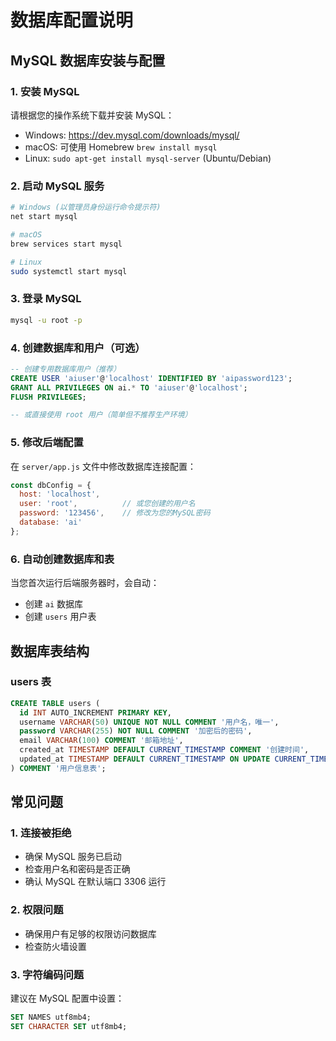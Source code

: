 # 数据库配置说明

## MySQL 数据库安装与配置

### 1. 安装 MySQL
请根据您的操作系统下载并安装 MySQL：
- Windows: https://dev.mysql.com/downloads/mysql/
- macOS: 可使用 Homebrew `brew install mysql`
- Linux: `sudo apt-get install mysql-server` (Ubuntu/Debian)

### 2. 启动 MySQL 服务
```bash
# Windows (以管理员身份运行命令提示符)
net start mysql

# macOS
brew services start mysql

# Linux
sudo systemctl start mysql
```

### 3. 登录 MySQL
```bash
mysql -u root -p
```

### 4. 创建数据库和用户（可选）
```sql
-- 创建专用数据库用户（推荐）
CREATE USER 'aiuser'@'localhost' IDENTIFIED BY 'aipassword123';
GRANT ALL PRIVILEGES ON ai.* TO 'aiuser'@'localhost';
FLUSH PRIVILEGES;

-- 或直接使用 root 用户（简单但不推荐生产环境）
```

### 5. 修改后端配置
在 `server/app.js` 文件中修改数据库连接配置：

```javascript
const dbConfig = {
  host: 'localhost',
  user: 'root',          // 或您创建的用户名
  password: '123456',    // 修改为您的MySQL密码
  database: 'ai'
};
```

### 6. 自动创建数据库和表
当您首次运行后端服务器时，会自动：
- 创建 `ai` 数据库
- 创建 `users` 用户表

## 数据库表结构

### users 表
```sql
CREATE TABLE users (
  id INT AUTO_INCREMENT PRIMARY KEY,
  username VARCHAR(50) UNIQUE NOT NULL COMMENT '用户名，唯一',
  password VARCHAR(255) NOT NULL COMMENT '加密后的密码',
  email VARCHAR(100) COMMENT '邮箱地址',
  created_at TIMESTAMP DEFAULT CURRENT_TIMESTAMP COMMENT '创建时间',
  updated_at TIMESTAMP DEFAULT CURRENT_TIMESTAMP ON UPDATE CURRENT_TIMESTAMP COMMENT '更新时间'
) COMMENT '用户信息表';
```

## 常见问题

### 1. 连接被拒绝
- 确保 MySQL 服务已启动
- 检查用户名和密码是否正确
- 确认 MySQL 在默认端口 3306 运行

### 2. 权限问题
- 确保用户有足够的权限访问数据库
- 检查防火墙设置

### 3. 字符编码问题
建议在 MySQL 配置中设置：
```sql
SET NAMES utf8mb4;
SET CHARACTER SET utf8mb4;
```

